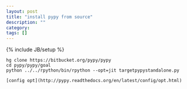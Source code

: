 ```yaml
---
layout: post
title: "install pypy from source"
description: ""
category: 
tags: []
---
```

{% include JB/setup %}

    hg clone https://bitbucket.org/pypy/pypy
    cd pypy/pypy/goal
    python ../../rpython/bin/rpython --opt=jit targetpypystandalone.py
    
    [config opt](http://pypy.readthedocs.org/en/latest/config/opt.html)
    
    
    
